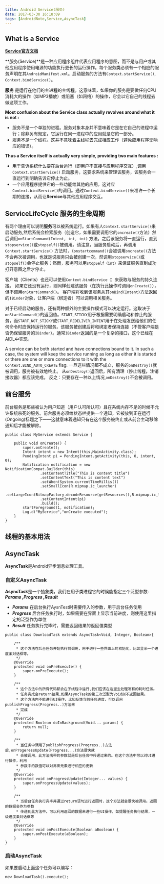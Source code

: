 ```yaml
---
title: Android Service(服务)
date: 2017-03-30 16:18:09
tags: [AndroidNote,Service,AsyncTask]
---
```




## What is a Service

[**Service官方文档**](https://developer.android.google.cn/reference/android/app/Service.html "官方文档")

**服务(Service)**是一种应用程序组件代表应用程序的意图，而不是与用户或其他应用程序使用电源的功能执行更长的运行操作。每个服务类必须有一个相应的服务声明在其`AndroidManifest.xml`。启动服务的方法有`Context.startService()`, `Context.bindService()`。

**服务** 是运行在他们的主进程的主线程。这意味着，如果你的服务是要做任何CPU消耗大的操作（如MP3播放）或阻塞（如网络）的操作，它会以它自己的线程去做这项工作。

**Most confusion about the Service class actually revolves around what it is not :**

- 服务不是一个单独的进程。服务对象本身并不意味着它是在它自己的进程中运行；除非另有规定，它运行在同一进程中的应用就是它的一部分。
​
- 服务不是一个线程。这并不意味着主线程去完成相应工作（避免应用程序无响应的错误）。

**Thus a Service itself is actually very simple, providing two main features :**

- 用于告诉系统什么要在后台运行（即用户不直接与应用程序交互）,调用`Context.startService()` 启动服务，这要求系统来管理该服务，该服务会一直运行到明确告诉它停止为止。
 ​
- 一个应用程序提供它的一些功能给其他的应用，这对应`Context.bindService()`的调用。通过`Context.bindService()`来准许一个长期的连接，从而让**Service**与其他应用程序交互。



## ServiceLifeCycle 服务的生命周期

有两个理由可以说明**服务**可以被系统运行。如果有人`Context.startService()`来启动服务,然后系统会检索服务（创造它，如果需要调用它的`oncreate()`方法）然后调用`onStartCommand(Intent, int, int)` 方法。之后该服务将一直运行，直到`stopservice()`或`stopself()`被调用。请注意，当服务启动后，再调用`Context.startService()` 方法时，（`onstartcommand()`会被调用`oncreate()`方法不会再次被调用，也就是说服务只会被创建一次，然调用`stopservice()`或`stopself()`会停止服务；然而，服务可以用`stopSelf（int）`来保证服务直到成功打开意图之后才停止。

客户端（Clients）也还可以使用`Context.bindService（）`来获取与服务的持久连接。 如果它还没有运行，则同样创建该服务（在执行此操作时调用`onCreate()`），但不调用`onStartCommand()`。 客户端将收到该服务从其`onBind(Intent)`方法返回的`IBinder`对象，让客户端（绑定者）可以调用相关服务。


对于已经启动的服务，还有两种额外的主要操作模式可以决定运行。这取决于`onStartCommand()`的返回值。`START_STICKY`用于根据需要明确启动和停止的服务，而`START_NOT_STICKY`或`START_REDELIVER_INTENT`用于在处理发送给他们的任何命令时应保持运行的服务。该服务被创建后将和绑定者保持连接（不管客户端是否仍保留服务的`IBinder`）。通常`IBinder`返回的是一个复杂的接口，这个已经在AIDL中实现。

A service can be both started and have connections bound to it. In such a case, the system will keep the service running as long as either it is started or there are one or more connections to it with the `Context.BIND_AUTO_CREATE` flag.
 一旦这些情况都不成立，服务的`onDestroy()`就被调用，服务被有效地终止。 从`onDestroy()`返回后，所有清理（停止线程，注销接收器）都应该完成。
 反之：只要存在一种以上情况,`onDestroy()`不会被调用。



## 前台服务

前台服务是那些被认为用户知道（用户认可所认可）且在系统内存不足的时候不允许系统杀死的服务。前台服务必须给状态栏提供一个通知，它被放到正在运行(Ongoing)标题之下——这就意味着通知只有在这个服务被终止或从前台主动移除通知后才能被解除。

```
public class MyService extends Service {
	
	public void onCreate() {
        super.onCreate();
        Intent intent = new Intent(this,MainActivity.class);
        PendingIntent pi = PendingIntent.getActivity(this, 0, intent, 0);
        Notification notification = new NotificationCompat.Builder(this)
                .setContentTitle("This is content title")
                .setContentText("This is content text")
                .setWhen(System.currentTimeMillis())
                .setSmallIcon(R.mipmap.ic_launcher)
                .setLargeIcon(BitmapFactory.decodeResource(getResources(),R.mipmap.ic_launcher))
                .setContentIntent(pi)
                .build();
        startForeground(1, notification);
        Log.d("MyService","onCreate executed");
    }
} 
```

## 线程的基本用法

## AsyncTask
**AsyncTask**是Android异步消息处理工具。
### 自定义AsyncTask
**AsyncTask**是一个抽象类，我们在用子类进程它的时候能指定三个泛型参数: 
***Params ,Progress ,Result*** 
- ***Params*** 在后台执行AysnTest时需要传入的参数，用于后台任务使用
- ***Progress*** 后台任务执行时，如果需要在界面上显示当前进度，则使用这里指定的泛型作为单位
- ***Result*** 任务执行完毕时，需要返回结果的返回值类型

```
public class DownloadTask extends AsyncTask<Void, Integer, Boolean>{

    /**
     * 这个方法在后台任务开始执行前调用，用于进行一些界面上的初始化，比如显示一个进度条对话框等。
     */
    @Override
    protected void onPreExecute() {
        super.onPreExecute();
    }

    /**
     * 这个方法中的所有代码都会在子线程中运行,我们应该在这里去处理所有的耗时任务。
     * 任务完成会return结果,如果AsyncTask的第三次泛型为Void则不返回结果。
     * 这个方法内不能进行UI操作，比如反馈当前任务进度，可以调用publishProgress(Progress..)方法来
     * 完成
     */
    @Override
    protected Boolean doInBackground(Void... params) {
        return null;
    }

    /**
     * 当任务中调用了publishProgress(Progress..)方法后,onProgeressUpdate(Progress...)方法很快就
     * 会被调用，此方法携带的参数就是后台任务中传递过来的。在这个方法中可以对UI进行操作，利用
     * 参数中的数值可以对界面元素进行相应的更新
     */
    @Override
    protected void onProgressUpdate(Integer... values) {
        super.onProgressUpdate(values);
    }

    /**
     * 当后台任务执行完毕并通过return语句进行返回时，这个方法就会很快被调用。返回的数据会作为参数
     * 传递到此方法中，可以利用返回的数据来进行一些UI操作，如提醒任务执行结果，一级进度条对话框等
     */
    @Override
    protected void onPostExecute(Boolean aBoolean) {
        super.onPostExecute(aBoolean);
    }
}
```
### 启动AsyncTask
如果要启动上面这个任务可以编写：

```
new DownloadTask().execute();
```



